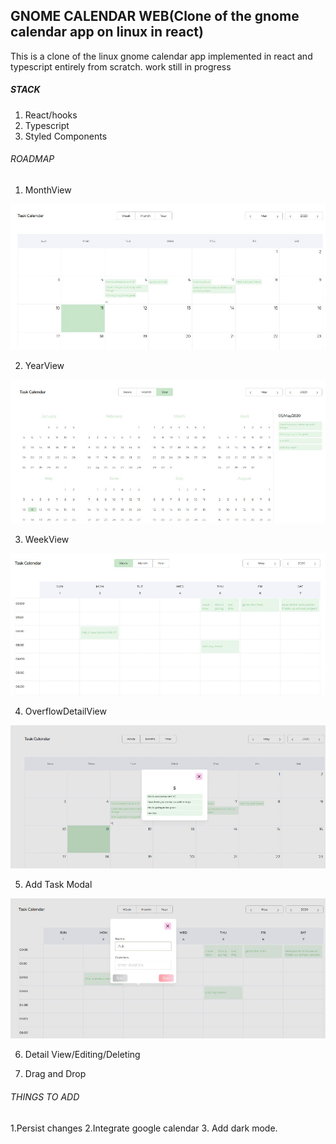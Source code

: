 ## GNOME CALENDAR WEB(Clone of the gnome calendar app on linux in react)

This is a clone of the linux gnome calendar app implemented in react and typescript entirely from scratch.
work still in progress

##### STACK

1. React/hooks
2. Typescript
3. Styled Components

###### ROADMAP

1. MonthView

![image](https://github.com/vanderkilu/gnome-calendar-web/blob/master/demo/calendar01.jpg)

2. YearView

![image](https://github.com/vanderkilu/gnome-calendar-web/blob/master/demo/calendar06.jpg)

3. WeekView

![image](https://github.com/vanderkilu/gnome-calendar-web/blob/master/demo/calendar05.jpg)

4. OverflowDetailView

![image](https://github.com/vanderkilu/gnome-calendar-web/blob/master/demo/calendar02.jpg)

5. Add Task Modal

![image](https://github.com/vanderkilu/gnome-calendar-web/blob/master/demo/calendar07.jpg)

6. Detail View/Editing/Deleting

7. Drag and Drop


###### THINGS TO ADD
1.Persist changes
2.Integrate google calendar
3. Add dark mode.
